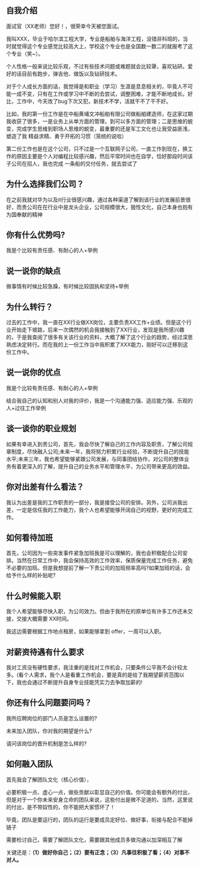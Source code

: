 ## 自我介绍

面试官（XX老师）您好！，很荣幸今天被您面试。

我叫XXX，毕业于哈尔滨工程大学，专业是船舶与海洋工程，没错非科班的，当时就觉得这个专业感觉比较高大上，学校这个专业也是全国数一数二的就报考了这个专业（笑~）。

个人性格一般来说比较乐观，不过有些技术问题或难题就会比较犟，喜欢钻研。爱好的话目前有跑步，弹吉他、做饭以及钻研技术。

对于个人成长方面的话，我觉得是和职业（学习）生涯是息息相关的，毕竟人不可能一成不变，只有在工作或学习中不断的去尝试，调整困难，才能不断地成长。好比，工作中，今天改了bug下次又犯，新技术不学，活就干不了干不好。

比如，我的第一份工作是在中船黄埔文冲船舶有限公司做船舶建造师，在这家过期我收获了很多，一是业务上从单方面的管理，到可以多方面的管理；二是思维的蜕变，完成学生思维到职场人思维的蜕变，最重要的还是军工文化也让我受益匪浅，塑造了我 精益求精、勇于开拓的习惯（笼统的说哈）

第二份工作也是在这个公司，只不过是一个互联网子公司，一直工作到现在，换工作的原因主要是个人对编程比较感兴趣，然后平常时间也在自学，恰好那段时间该子公司在招人，我也完成 一条船的交付任务，就去尝试了

## 为什么选择我们公司？

在之前我就对华为以及it行业很感兴趣，通过各种渠道了解到该行业的发展前景很好，而贵公司在在行业中是龙头企业，公司规模很大，狼性文化，自己本身也抱有为国奉献的精神

## 你有什么优势吗?

我是个比较有责任感、有耐心的人+举例

## 说一说你的缺点

做事情有时候比较急躁，有时候比较固执和坚持+举例

## 为什么转行？

过去的工作中，我一直在XX行业做XX岗位，主要负责XX工作+业绩。但是这个行业开始走下坡路，后来一次偶然的机会我接触到了XX行业，发现是我所感兴趣的，于是我查阅了很多有关该行业的资料，大概了解了这个行业的趋势，经过深思熟虑决定转行。而在我的上一份工作当中我积累了XXX能力，刚好可以迁移到这份工作中。

## 说一说你的优点

我是个比较有责任感、有耐心的人+举例

结合我自己的认知和别人对我的评价，我是一个沟通能力强、适应能力强、乐观的人+过往工作举例
## 谈一谈你的职业规划

如果有幸进入到贵公司，首先，我会尽快了解自己的工作内容及职责，了解公司规章制度，尽快融入公司;未来一年，我将努力积累行业经验，不断提升自己的技能水平;未来三年，我也希望能够紧跟公司发展，与同事团结协作，对公司的整体业务有着更深入的了解，提升自己的业务水平和管理水平，为公司带来更高的效益。

## 你对出差有什么看法？

我认为出差是我的工作职责的一部分，我是接受公司的安排。另外，公司派我出差，一定是信任我的工作能力，我个人也希望能够开阔自己的视野，更好的完成工作。

## 如何看待加班

首先，公司因为一些突发事件紧急加班我是可以理解的，我也会积极配合公司安排。当然在日常工作中，我会保持高效的工作效率，保质保量完成工作任务，避免不必要的加班。但是我想提前了解一下贵公司的加班频率高吗?如果加班的话，会给予什么样的补贴呢?

## 什么时候能入职

我个人希望能够尽快入职，为公司效力。但由于我所在的原单位有许多工作还未交接，交接大概需要 XX时间。

我这边需要根据工作地点租房，如果能够拿到 offer，一周可以入职。

## 对薪资待遇有什么要求

我对工资没有硬性要求，我注重的是找对工作机会，只要条件公平我不会计较太多。(看个人需求，我个人是看重工作机会，要是真的是给了我期望薪资范围以下，我也会通过不断提升自身专业技能凭实力去争取加薪的!

## 你还有什么问题要问吗？

我所应聘岗位的部门人员是怎么设置的?

未来加入团队，你对我的期望是什么?

请问该岗位的晋升机制是怎么样的?

## 如何融入团队

首先我会了解团队文化（核心价值），

必要积极一点、虚心一点，做些贡献以彰显自己的价值。你可能会有额外的付出，但是对于一个你未来安身立命的团队来说，这些付出是微不足道的，当然，这里说的付出，是不带奴性的，你不能把大家惯坏了！

毕竟，团队是要运行的，团队的运行是要成员定好位、做好事，衔接与配合不能掉链子

需要检讨自己，需要了解团队文化，需要跟其他成员多做沟通以加深相互了解

关键还是：**（1）做好你自己；（2）要有正念；（3）凡事往积极了看；（4）对事不对人。**
